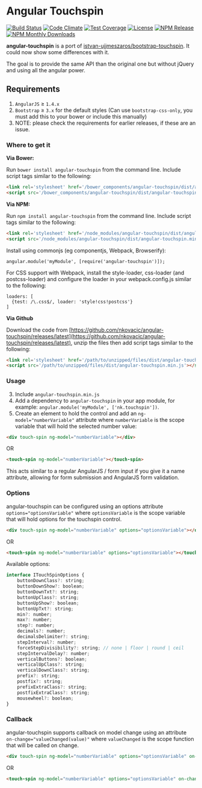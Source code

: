 # Angular Touchspin

[![Build Status](http://img.shields.io/travis/nkovacic/angular-touchspin/master.svg?style=flat-square)](https://travis-ci.org/nkovacic/angular-touchspin)
[![Code Climate](http://img.shields.io/codeclimate/github/nkovacic/angular-touchspin.svg?style=flat-square)](https://codeclimate.com/github/nkovacic/angular-touchspin)
[![Test Coverage](http://img.shields.io/codeclimate/coverage/github/nkovacic/angular-touchspin.svg?style=flat-square)](https://codeclimate.com/github/nkovacic/angular-touchspin)
[![License](http://img.shields.io/badge/license-MIT-blue.svg?style=flat-square)](http://www.opensource.org/licenses/MIT)
[![NPM Release](https://img.shields.io/npm/v/angular-touchspin.svg?style=flat-square)](https://www.npmjs.org/package/angular-touchspin)
[![NPM Monthly Downloads](https://img.shields.io/npm/dm/angular-touchspin.svg?style=flat-square)](https://www.npmjs.org/package/angular-touchspin)

**angular-touchspin** is a port of [istvan-ujjmeszaros/bootstrap-touchspin](https://github.com/istvan-ujjmeszaros/bootstrap-touchspin). It could now show some differences with it.

The goal is to provide the same API than the original one but without jQuery and using all the angular power.

<!---
## Demo

[Demo](http://nkovacic.github.io/angular-touchspin/)
-->
## Requirements

1. `AngularJS` ≥ `1.4.x`
1. `Bootstrap` ≥ `3.x` for the default styles (Can use `bootstrap-css-only`, you must add this to your bower or include this manually)
5. NOTE: please check the requirements for earlier releases, if these are an issue.

### Where to get it

**Via Bower:**

Run `bower install angular-touchspin` from the command line.
Include script tags similar to the following:
```html
<link rel='stylesheet' href='/bower_components/angular-touchspin/dist/angular-touchspin.css'>
<script src='/bower_components/angular-touchspin/dist/angular-touchspin.min.js'></script>
```

**Via NPM:**

Run `npm install angular-touchspin` from the command line.
Include script tags similar to the following:
```html
<link rel='stylesheet' href='/node_modules/angular-touchspin/dist/angular-touchspin.css'>
<script src='/node_modules/angular-touchspin/dist/angular-touchspin.min.js'></script>
```
Install using commonjs (eg componentjs, Webpack, Browserify):
```
angular.module('myModule', [require('angular-touchspin')]);
```
For CSS support with Webpack, install the style-loader, css-loader (and postcss-loader) and configure the loader in your webpack.config.js similar to the following:
```
loaders: [
  {test: /\.css$/, loader: 'style!css!postcss'}
]
```

**Via Github**

Download the code from [https://github.com/nkovacic/angular-touchspin/releases/latest](https://github.com/nkovacic/angular-touchspin/releases/latest), unzip the files then add script tags similar to the following:
```html
<link rel='stylesheet' href='/path/to/unzipped/files/dist/angular-touchspin.min.css'>
<script src='/path/to/unzipped/files/dist/angular-touchspin.min.js'></script>
```

### Usage

3. Include `angular-touchspin.min.js`
4. Add a dependency to `angular-touchspin` in your app module, for example: ```angular.module('myModule', ['nk.touchspin'])```.
5. Create an element to hold the control and add an `ng-model="numberVariable"` attribute where `numberVariable` is the scope variable that will hold the selected number value:
```html
<div touch-spin ng-model="numberVariable"></div>
```
OR
```html
<touch-spin ng-model="numberVariable"></touch-spin>
```
This acts similar to a regular AngularJS / form input if you give it a name attribute, allowing for form submission and AngularJS form validation.

### Options

angular-touchspin can be configured using an options attribute `options="optionsVariable"` where `optionsVariable` is the scope variable that will hold options for the touchspin control.
```html
<div touch-spin ng-model="numberVariable" options="optionsVariable"></div>
```
OR
```html
<touch-spin ng-model="numberVariable" options="optionsVariable"></touch-spin>
```
Available options:
```javascript
interface ITouchSpinOptions {
	buttonDownClass?: string;	
	buttonDownShow?: boolean;	
	buttonDownTxt?: string;
	buttonUpClass?: string;
	buttonUpShow?: boolean;
	buttonUpTxt?: string;
	min?: number;
	max?: number;
	step?: number;
	decimals?: number;
	decimalsDelimiter?: string;
	stepInterval?: number;
	forceStepDivisibility?: string; // none | floor | round | ceil
	stepIntervalDelay?: number;
	verticalButtons?: boolean;
	verticalUpClass?: string;
	verticalDownClass?: string;
	prefix?: string;
	postfix?: string;
	prefixExtraClass?: string;
	postfixExtraClass?: string;
	mousewheel?: boolean;
}
```

### Callback

angular-touchspin supports callback on model change using an attribute `on-change="valueChanged(value)"` where `valueChanged` is the scope function that will be called on change.
```html
<div touch-spin ng-model="numberVariable" options="optionsVariable" on-change="valueChanged(value)"></div>
```
OR
```html
<touch-spin ng-model="numberVariable" options="optionsVariable" on-change="valueChanged(value)"></touch-spin>
```
